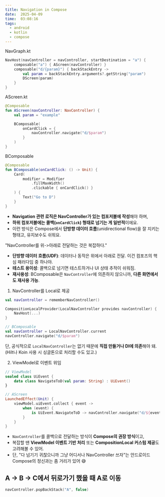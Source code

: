 ```yaml
---
title: Navigation in Compose
date:  2025-04-09
time:  03:08:16
tags:
  - android
  - kotlin
  - compose
---
```

NavGraph.kt
```kotlin
NavHost(navController = navController, startDestination = "a") {
    composable("a") { AScreen(navController) }
    composable("d/{param}") { backStackEntry ->
        val param = backStackEntry.arguments?.getString("param")
        DScreen(param)
    }
}
```

AScreen.kt
```kotlin
@Composable
fun AScreen(navController: NavController) {
    val param = "example"

    BComposable(
        onCardClick = {
            navController.navigate("d/$param")
        }
    )
}
```

BComposable
```kotlin
@Composable
fun BComposable(onCardClick: () -> Unit) {
    Card(
        modifier = Modifier
            .fillMaxWidth()
            .clickable { onCardClick() }
    ) {
        Text("Go to D")
    }
}
```

- **Navigation 관련 로직은 NavController가 있는 컴포저블에 작성**해야 하며,
- **하위 컴포저블에는 콜백(`onCardClick`) 형태로 넘기는 게 일반적**이에요.
- 이런 방식은 Compose에서 **단방향 데이터 흐름**(unidirectional flow)을 잘 지키는 형태고, 유지보수도 쉬워요.

"NavController를 위->아래로 전달하는 것은 복잡하다."
- **단방향 데이터 흐름(UDF)**: 데이터나 동작은 위에서 아래로 전달. 이건 컴포즈의 핵심 패러다임 중 하나야.
- **테스트 용이성**: 콜백으로 넘기면 테스트하거나 UI 상태 추적이 쉬워짐.
- **재사용성**: BComposable은 `NavController`에 의존하지 않으니까, **다른 화면에서도 재사용 가능**.

1. NavController를 Local로 제공
```kotlin
val navController = rememberNavController()

CompositionLocalProvider(LocalNavController provides navController) {
    NavHost(...)
}

// BComposable
val navController = LocalNavController.current
navController.navigate("d/$param")
```
단, 공식적으로 `LocalNavController`는 없기 때문에 **직접 만들거나 DI에 의존**해야 돼. (Hilt나 Koin 사용 시 싱글톤으로 처리할 수도 있고.)

2. ViewModel로 이벤트 위임
```kotlin
// ViewModel
sealed class UiEvent {
    data class NavigateToD(val param: String) : UiEvent()
}

// AScreen
LaunchedEffect(Unit) {
    viewModel.uiEvent.collect { event ->
        when (event) {
            is UiEvent.NavigateToD -> navController.navigate("d/${event.param}")
        }
    }
}
```

- `NavController`를 콜백으로 전달하는 방식이 **Compose의 권장 방식**이고,
- 복잡할 땐 **ViewModel 이벤트 기반 처리** 또는 **CompositionLocal 커스텀 제공**도 고려해볼 수 있어.
- 단, "다 넘기기 귀찮으니까 그냥 어디서나 NavController 쓰자"는 안드로이드 Compose의 정신과는 좀 거리가 있어 😅


## A -> B -> C에서 뒤로가기 했을 때 A로 이동
```kotlin
navController.popBackStack("A", false)
```